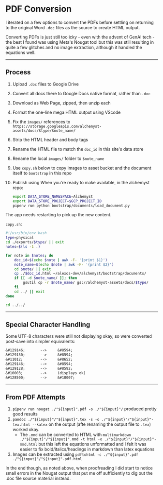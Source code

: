 # PDF Conversion

I iterated on a few options to convert the PDFs before settling on returning to the original Word `.doc` files as the source to create HTML output.

Converting PDFs is just still too icky - even with the advent of GenAI tech - the best I found was using Meta's Nougat tool but this was still resulting in quite a few glitches and no image extraction, although it handled the equations well.

---

## Process

1. Upload `.doc` files to Google Drive
2. Convert all docs there to Google Docs native format, rather than `.doc`
3. Download as Web Page, zipped, then unzip each
4. Format the one-line mega HTML output using VScode
5. Fix the `images/` references to `https://storage.googleapis.com/alchemyst-assets/docs/$type/$note_name/`
6. Strip the HTML header and body tags
7. Rename the HTML file to match the `doc_id` in this site's data store
8. Rename the local `images/` folder to `$note_name`
9. Use `copy.sh` below to copy Images to asset bucket and the document itself to `bootstrap` in this repo
10. Publish using When you're ready to make available, in the alchemyst repo:

    ```sh
    export DATA_STORE_NAMESPACE=Alchemyst
    export DATA_STORE_PROJECT=$GCP_PROJECT_ID
    pipenv run python bootstrap/documents/load_document.py
    ```

The app needs restarting to pick up the new content.

`copy.sh`:

```sh
#!/usr/bin/env bash
type=physical
cd ./exports/$type/ || exit
notes=$(ls -1 .)

for note in $notes; do
    doc_id=$(echo $note | awk -F- '{print $1}')
    note_name=$(echo $note | awk -F- '{print $2}')
    cd $note/ || exit
    cp ./$doc_id.html ~/alexos-dev/alchemyst/bootstrap/documents/
    if [[ -d $note_name/ ]]; then
        gsutil cp -r $note_name/ gs://alchemyst-assets/docs/$type/
    fi
    cd ../ || exit
done

cd ../../
```

---

## Special Character Handling

Some UTF-8 characters were still not displaying okay, so were converted post-save into simpler equivalents:

```txt
&#129146;       -->     &#8594;
&#129130;       -->     &#8594;
&#11012;        -->     &#8652;
&#129146;       -->     &#8594;
&#129128;       -->     &#8592;
&#10003;        -->     (displays ok)
&#128500;       -->     &#10007;
```

---

## From PDF Attempts

1. `pipenv run nougat ./"${input}".pdf -o ./"${input}"/` produced pretty good results
2. `pandoc ./"${input}"/"${input}".tex -s -o ./"${input}"/"${input}"-tex.html --katex` on the output (afte renaming the output file to `.tex`) worked okay.
   - The `.mmd` can be converted to HTML with `multimarkdown ./"${input}"/"${input}".mmd -t html -o ./"${input}"/"${input}"-mmd.html` but this left the equations unformatted and I felt it was easier to fix bold/italics/headings in markdown than latex equations
3. Images can be extracted using `pdftohtml -c ./"${input}".pdf ./"${input}"/"${input}"-pdf.html`

In the end though, as noted above, when proofreading I did start to notice small errors in the Nougat output that put me off sufficiently to dig out the .doc file source material instead.

